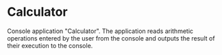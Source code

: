 # Calculator
Console application "Calculator". The application reads arithmetic operations entered by the user from the console and outputs the result of their execution to the console.
